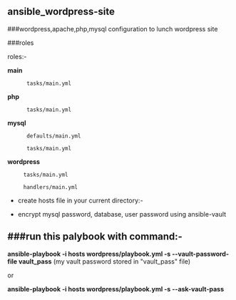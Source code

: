 ## ansible_wordpress-site

###wordpress,apache,php,mysql configuration to lunch wordpress site

###roles

 roles:-
 
**main**
  
          tasks/main.yml
   
  **php**
  
          tasks/main.yml
   
  **mysql**
  
          defaults/main.yml
   
          tasks/main.yml
   
  **wordpress**
  
         tasks/main.yml
   
         handlers/main.yml
        

- create hosts file in your current directory:-

- encrypt mysql password, database, user password using ansible-vault

###run this palybook with command:-
- 
 **ansible-playbook -i hosts wordpress/playbook.yml -s --vault-password-file vault_pass**
(my vault password stored in "vault_pass" file)

 or
 
 **ansible-playbook -i hosts wordpress/playbook.yml -s --ask-vault-pass**
